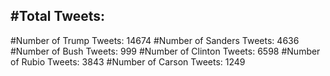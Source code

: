 #Total Tweets:  
---
#Number of Trump Tweets: 14674
#Number of Sanders Tweets: 4636
#Number of Bush Tweets: 999
#Number of Clinton Tweets: 6598
#Number of Rubio Tweets: 3843
#Number of Carson Tweets: 1249